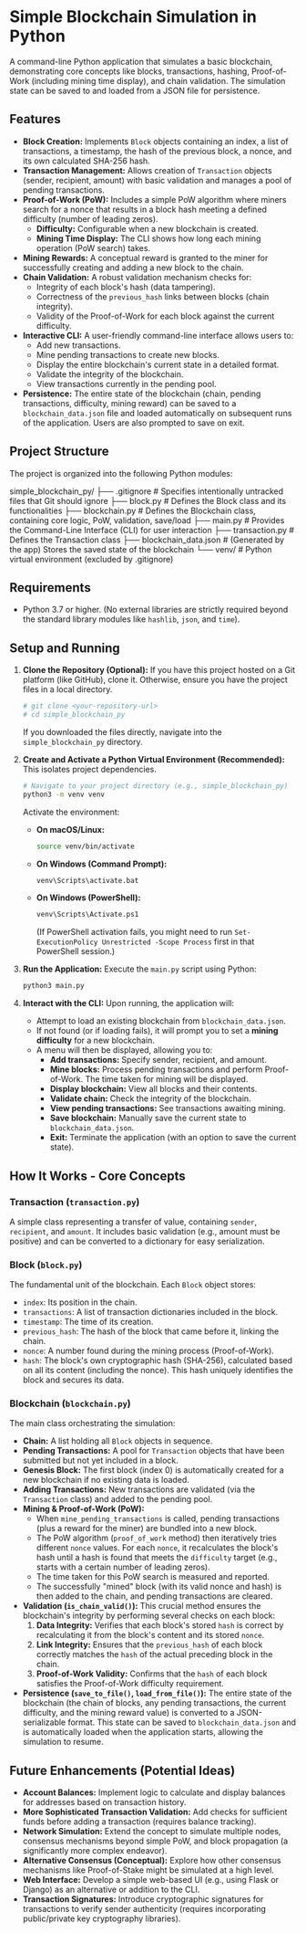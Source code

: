 # Simple Blockchain Simulation in Python

A command-line Python application that simulates a basic blockchain, demonstrating core concepts like blocks, transactions, hashing, Proof-of-Work (including mining time display), and chain validation. The simulation state can be saved to and loaded from a JSON file for persistence.

## Features

- **Block Creation:** Implements `Block` objects containing an index, a list of transactions, a timestamp, the hash of the previous block, a nonce, and its own calculated SHA-256 hash.
- **Transaction Management:** Allows creation of `Transaction` objects (sender, recipient, amount) with basic validation and manages a pool of pending transactions.
- **Proof-of-Work (PoW):** Includes a simple PoW algorithm where miners search for a nonce that results in a block hash meeting a defined difficulty (number of leading zeros).
  - **Difficulty:** Configurable when a new blockchain is created.
  - **Mining Time Display:** The CLI shows how long each mining operation (PoW search) takes.
- **Mining Rewards:** A conceptual reward is granted to the miner for successfully creating and adding a new block to the chain.
- **Chain Validation:** A robust validation mechanism checks for:
  - Integrity of each block's hash (data tampering).
  - Correctness of the `previous_hash` links between blocks (chain integrity).
  - Validity of the Proof-of-Work for each block against the current difficulty.
- **Interactive CLI:** A user-friendly command-line interface allows users to:
  - Add new transactions.
  - Mine pending transactions to create new blocks.
  - Display the entire blockchain's current state in a detailed format.
  - Validate the integrity of the blockchain.
  - View transactions currently in the pending pool.
- **Persistence:** The entire state of the blockchain (chain, pending transactions, difficulty, mining reward) can be saved to a `blockchain_data.json` file and loaded automatically on subsequent runs of the application. Users are also prompted to save on exit.

## Project Structure

The project is organized into the following Python modules:

simple_blockchain_py/
├── .gitignore # Specifies intentionally untracked files that Git should ignore
├── block.py # Defines the Block class and its functionalities
├── blockchain.py # Defines the Blockchain class, containing core logic, PoW, validation, save/load
├── main.py # Provides the Command-Line Interface (CLI) for user interaction
├── transaction.py # Defines the Transaction class
├── blockchain_data.json # (Generated by the app) Stores the saved state of the blockchain
└── venv/ # Python virtual environment (excluded by .gitignore)

## Requirements

- Python 3.7 or higher. (No external libraries are strictly required beyond the standard library modules like `hashlib`, `json`, and `time`).

## Setup and Running

1.  **Clone the Repository (Optional):**
    If you have this project hosted on a Git platform (like GitHub), clone it. Otherwise, ensure you have the project files in a local directory.

    ```bash
    # git clone <your-repository-url>
    # cd simple_blockchain_py
    ```

    If you downloaded the files directly, navigate into the `simple_blockchain_py` directory.

2.  **Create and Activate a Python Virtual Environment (Recommended):**
    This isolates project dependencies.

    ```bash
    # Navigate to your project directory (e.g., simple_blockchain_py)
    python3 -m venv venv
    ```

    Activate the environment:

    - **On macOS/Linux:**
      ```bash
      source venv/bin/activate
      ```
    - **On Windows (Command Prompt):**
      ```bash
      venv\Scripts\activate.bat
      ```
    - **On Windows (PowerShell):**
      ```bash
      venv\Scripts\Activate.ps1
      ```
      (If PowerShell activation fails, you might need to run `Set-ExecutionPolicy Unrestricted -Scope Process` first in that PowerShell session.)

3.  **Run the Application:**
    Execute the `main.py` script using Python:

    ```bash
    python3 main.py
    ```

4.  **Interact with the CLI:**
    Upon running, the application will:
    - Attempt to load an existing blockchain from `blockchain_data.json`.
    - If not found (or if loading fails), it will prompt you to set a **mining difficulty** for a new blockchain.
    - A menu will then be displayed, allowing you to:
      - **Add transactions:** Specify sender, recipient, and amount.
      - **Mine blocks:** Process pending transactions and perform Proof-of-Work. The time taken for mining will be displayed.
      - **Display blockchain:** View all blocks and their contents.
      - **Validate chain:** Check the integrity of the blockchain.
      - **View pending transactions:** See transactions awaiting mining.
      - **Save blockchain:** Manually save the current state to `blockchain_data.json`.
      - **Exit:** Terminate the application (with an option to save the current state).

## How It Works - Core Concepts

### Transaction (`transaction.py`)

A simple class representing a transfer of value, containing `sender`, `recipient`, and `amount`. It includes basic validation (e.g., amount must be positive) and can be converted to a dictionary for easy serialization.

### Block (`block.py`)

The fundamental unit of the blockchain. Each `Block` object stores:

- `index`: Its position in the chain.
- `transactions`: A list of transaction dictionaries included in the block.
- `timestamp`: The time of its creation.
- `previous_hash`: The hash of the block that came before it, linking the chain.
- `nonce`: A number found during the mining process (Proof-of-Work).
- `hash`: The block's own cryptographic hash (SHA-256), calculated based on all its content (including the nonce). This hash uniquely identifies the block and secures its data.

### Blockchain (`blockchain.py`)

The main class orchestrating the simulation:

- **Chain:** A list holding all `Block` objects in sequence.
- **Pending Transactions:** A pool for `Transaction` objects that have been submitted but not yet included in a block.
- **Genesis Block:** The first block (index 0) is automatically created for a new blockchain if no existing data is loaded.
- **Adding Transactions:** New transactions are validated (via the `Transaction` class) and added to the pending pool.
- **Mining & Proof-of-Work (PoW):**
  - When `mine_pending_transactions` is called, pending transactions (plus a reward for the miner) are bundled into a new block.
  - The PoW algorithm (`proof_of_work` method) then iteratively tries different `nonce` values. For each `nonce`, it recalculates the block's hash until a hash is found that meets the `difficulty` target (e.g., starts with a certain number of leading zeros).
  - The time taken for this PoW search is measured and reported.
  - The successfully "mined" block (with its valid nonce and hash) is then added to the chain, and pending transactions are cleared.
- **Validation (`is_chain_valid()`):** This crucial method ensures the blockchain's integrity by performing several checks on each block:
  1.  **Data Integrity:** Verifies that each block's stored `hash` is correct by recalculating it from the block's content and its stored `nonce`.
  2.  **Link Integrity:** Ensures that the `previous_hash` of each block correctly matches the `hash` of the actual preceding block in the chain.
  3.  **Proof-of-Work Validity:** Confirms that the `hash` of each block satisfies the Proof-of-Work difficulty requirement.
- **Persistence (`save_to_file()`, `load_from_file()`):** The entire state of the blockchain (the chain of blocks, any pending transactions, the current difficulty, and the mining reward value) is converted to a JSON-serializable format. This state can be saved to `blockchain_data.json` and is automatically loaded when the application starts, allowing the simulation to resume.

## Future Enhancements (Potential Ideas)

- **Account Balances:** Implement logic to calculate and display balances for addresses based on transaction history.
- **More Sophisticated Transaction Validation:** Add checks for sufficient funds before adding a transaction (requires balance tracking).
- **Network Simulation:** Extend the concept to simulate multiple nodes, consensus mechanisms beyond simple PoW, and block propagation (a significantly more complex endeavor).
- **Alternative Consensus (Conceptual):** Explore how other consensus mechanisms like Proof-of-Stake might be simulated at a high level.
- **Web Interface:** Develop a simple web-based UI (e.g., using Flask or Django) as an alternative or addition to the CLI.
- **Transaction Signatures:** Introduce cryptographic signatures for transactions to verify sender authenticity (requires incorporating public/private key cryptography libraries).
